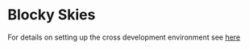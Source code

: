 # Blocky Skies

For details on setting up the cross development environment see [here](game/docs/BuildingCrossDev.md)
